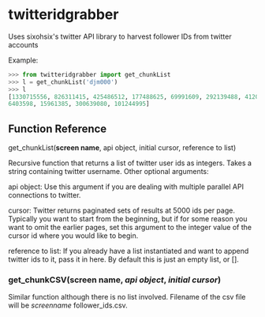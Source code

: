 # twitteridgrabber
Uses sixohsix's twitter API library to harvest follower IDs from twitter accounts

Example:

```python
>>> from twitteridgrabber import get_chunkList
>>> l = get_chunkList('djm000')
>>> l
[1330715556, 826311415, 425486512, 177488625, 69991609, 292139488, 412020405, 36
6403598, 15961385, 300639080, 101244995]
```

## Function Reference

get_chunkList(**screen name**, api object, initial cursor, reference to list)

Recursive function that returns a list of twitter user ids as integers. Takes a string containing twitter username. Other optional arguments:


api object: Use this argument if you are dealing with multiple parallel API connections to twitter.

cursor: Twitter returns paginated sets of results at 5000 ids per page. Typically you want to start from the beginning, but if for some reason you want to omit the earlier pages, set this argument to the integer value of the cursor id where you would like to begin.

reference to list: If you already have a list instantiated and want to append twitter ids to it, pass it in here. By default this is just an empty list, or [].

### get_chunkCSV(screen name, _api object_, _initial cursor_)

Similar function although there is no list involved. Filename of the csv file will be _screenname_ follower_ids.csv.